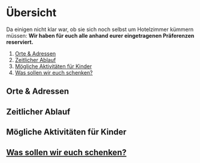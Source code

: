 # Übersicht
Da einigen nicht klar war, ob sie sich noch selbst um Hotelzimmer kümmern müssen: **Wir haben für euch alle anhand eurer eingetragenen Präferenzen reserviert.**
1. [Orte & Adressen](#example)
2. [Zeitlicher Ablauf](#example2)
3. [Mögliche Aktivitäten für Kinder](#third-example)
4. [Was sollen wir euch schenken?](#fourth-examplehttpwwwfourthexamplecom)


## Orte & Adressen
## Zeitlicher Ablauf
## Mögliche Aktivitäten für Kinder
## [Was sollen wir euch schenken?](http://www.fourthexample.com) 
